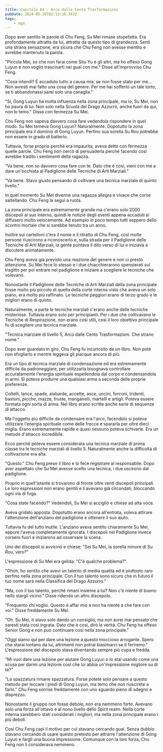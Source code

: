 ```yaml
---
title: Capitolo 84 - Arco dalle Cento Trasformazioni
pubDate: 2024-05-26T02:13:16.343Z
tags:
    - mga
---
```



Dopo aver sentito le parole di Chu Feng, Su Mei rimase stupefatta. Era profondamente attratta da lui, attratta da questo tipo di grandezza. Sentì una strana sensazione, era sicura che Chu Feng non avesse mentito e avrebbe mantenuto la parola.


"Piccola Mei, so che non farai come Situ Yu e gli altri, ma ho offeso Gong Luyun e non voglio trascinarti nei guai con me." Disse all'improvviso Chu Feng.


"Cosa intendi? È accaduto tutto a causa mia, se non fosse stato per me...
Non avresti mai fatto una cosa del genere. Per me hai sofferto un tale torto, se ti abbandonassi sarei solo una canaglia."


"Sì, Gong Luyun ha molta influenza nella zona principale, ma io, Su Mei, non ho paura di lui. Non solo nella Scuola del Drago Azzurro, anche fuori da qui, non lo temo." Disse con fermezza Su Mei.


Chu Feng non sapeva davvero cosa fare vedendola rispondere in quel modo. Su Mei temeva Gong Luyun? Naturalmente. Dopotutto la zona principale era il dominio di Gong Luyun. Perfino sua sorella Su Rou potrebbe non essere in grado di batterlo.


Tuttavia, forse proprio perché era impaurita, aveva detto con fermezza quelle parole. Chu Feng non cercò di persuaderla perché facendo così avrebbe tradito i sentimenti della ragazza.


"Va bene, non so davvero cosa fare con te. Dato che è così, vieni con me a dare un'occhiata al Padiglione delle Tecniche di Arti Marziali."


"Va bene. Stavo giusto pensando di coltivare una tecnica marziale di quinto livello."


In quel momento Su Mei divenne una ragazza allegra e vivace che corse saltellando. Chu Feng la seguì a ruota.


La zona principale era estremamente grande ma c'erano solo 2000 discepoli al suo interno, quindi le notizie degli eventi appena accaduti si diffusero molto velocemente. Ad esempio in poco tempo tutti seppero dello scontro mortale che si sarebbe tenuto tra un anno.


Inoltre sui cartelloni c'era il nome e il ritratto di Chu Feng, così molte persone riuscirono a riconoscerlo e, sulla strada per il Padiglione delle Tecniche di Arti Marziali, la gente puntava il dito verso di lui e iniziava a discutere animatamente.


Chu Feng aveva già previsto una reazione del genere e non ci prestò attenzione. Su Mei fece lo stesso e i due chiacchierarono spensierati sul tragitto per poi entrare nel padiglione e iniziare a scegliere le tecniche che volevano.


Nonostante il Padiglione delle Tecniche di Arti Marziali della zona principale fosse molto più piccolo di quello della corte interna visto che aveva un solo piano, era molto più raffinato. Le tecniche peggiori erano di terzo grado e le migliori erano di quinto.


Naturalmente, a parte le tecniche marziali c'erano anche delle tecniche misteriose. Tuttavia erano solo per principianti. Per i due che coltivavano le Tecniche di Respirazione, non erano così utili, così il loro obiettivo principale fu di scegliere una tecnica marziale.


"Tecnica marziale di livello 5, Arco dalle Cento Trasformazioni. Che strano nome."


Dopo aver guardato in giro, Chu Feng fu incuriosito da un libro. Non poté non sfogliarlo e mentre leggeva gli piacque ancora di più.


Era un tipo di tecnica marziale di condensazione ed era estremamente difficile da padroneggiare, per utilizzarla bisognava controllare accuratamente l'energia spirituale espellendola dal corpo e condensandola in armi. Si poteva produrre una qualsiasi arma a seconda delle proprie preferenze.


Coltelli, lance, spade, alabarde, accette, asce, uncini, forconi, tridenti, bastoni, picche, mazze, fruste, manganelli, martelli e artigli. Poteva essere formata ogni sorta di arma. Nel libro erano scritte anche serie di sequenze di attacco.


Ma l'oggetto più difficile da condensare era l'arco, facendolo si poteva utilizzare l'energia spirituale come delle frecce e spararla per oltre dieci miglia. Erano estremamente rapide e quasi nessuno poteva schivarle. Era un metodo d'attacco incredibile.


Ecco perché poteva essere considerata una tecnica marziale di prima classe tra le tecniche marziali di livello 5. Naturalmente anche la difficoltà di coltivazione era alta.


"Questo." Chu Feng prese il libro e lo fece registrare al responsabile. Dopo aver aspettato che Su Mei avesse scelto una tecnica, i due uscirono dal padiglione.


Proprio in quell'istante si trovarono di fronte oltre venti discepoli principali. Le loro espressioni non erano gentili e li avevano già circondati, bloccando ogni via di fuga.


"Cosa state facendo?" Vedendoli, Su Mei si accigliò e chiese ad alta voce.


Aveva gridato apposta. Dopotutto erano ancora all'entrata, voleva attirare l'attenzione dell'anziano del padiglione e ottenere il suo aiuto.


Tuttavia fu del tutto inutile. L'anziano aveva sentito chiaramente Su Mei, eppure l'aveva completamente ignorata. I discepoli nel Padiglione invece corsero fuori e iniziarono ad osservare la scena.


Uno dei discepoli si avvicinò e chiese: "Sei Su Mei, la sorella minore di Su Rou, vero?"


L'espressione di Su Mei era gelida: "C'è qualche problema?"


"Ohoh, ho sentito che avevi un talento di media qualità ed è piuttosto raro perfino nella zona principale. Con il tuo talento sono sicuro che in futuro il tuo nome sarà nella Classifica del Drago Azzurro."


"Ma, con il tuo talento, perché rimani insieme a lui? Non c'è niente di buono nello stargli vicino." Disse ridendo un altro discepolo.


"Frequento chi voglio. Questo è affar mio e non ha niente a che fare con voi." Disse freddamente Su Mei.


"Oh. Su Mei, ti stavo solo dando un consiglio, ma non avrei mai pensato che saresti stata così ingrata. Dato che è così, dirò la verità. Chu Feng ha offeso Senior Gong e non può continuare così nella zona principale."


"Oggi siamo qui per dare una lezione a questo moccioso arrogante. Spero che starai lontano da lui, altrimenti non potrai biasimarci se ti feriremo." L'espressione del discepolo stava diventando sempre più cupa e fredda.


"Mi vuoi dare una lezione per aiutare Gong Luyun o lo stai usando come una scusa per darmi una lezione così che lui abbia un'impressione migliore su di te?"


"La spazzatura rimane spazzatura. Forse potete solo pensare a questo metodo per leccare i piedi di Gong Luyun, ma temo che non riuscirete a farlo." Chu Feng sorrise freddamente con uno sguardo pieno di sdegno e disprezzo.


Nonostante il gruppo non fosse debole, non era nemmeno forte. Avevano solo una forza all'ottavo e al nono livello dello Spirit realm. Nella corte interna sarebbero stati considerati i migliori, ma nella zona principale erano i più deboli.


Così Chu Feng capì il motivo per cui stavano cercando guai. Senza dubbio stavano cercando di usare questo pretesto per attrarre l'attenzione di Gong Luyun e fargli una buona impressione. Comunque con la loro forza, Chu Feng non li considerava nemmeno.





